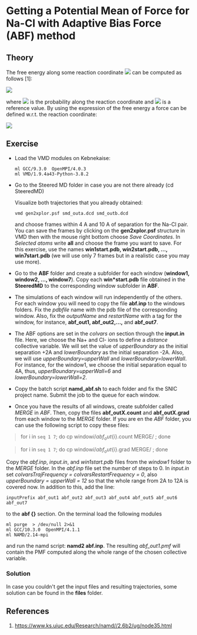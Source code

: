 # Getting a Potential Mean of Force for Na-Cl with Adaptive Bias Force (ABF) method

## Theory

The free energy along some reaction coordinate <img src="https://render.githubusercontent.com/render/math?math=\xi">
can be computed as follows [1]:

<img src="https://render.githubusercontent.com/render/math?math=A(\xi)=-\frac{1}{\beta}\ln P(\xi) + A_0">

where <img src="https://render.githubusercontent.com/render/math?math=P(\xi)"> is the probability along
the reaction coordinate and <img src="https://render.githubusercontent.com/render/math?math=A_0"> is a reference 
value. By using the expression of the free energy a force can be defined w.r.t. the reaction coordinate:

<img src="https://render.githubusercontent.com/render/math?math=\frac{dA(\xi)}{d\xi}=\langle \frac{\partial U(x)}{\partial \xi} -\frac{1}{\beta} \frac{\ln |J|}{\partial \xi} \rangle ">


## Exercise

* Load the VMD modules on Kebnekaise:

  ```
  ml GCC/9.3.0  OpenMPI/4.0.3
  ml VMD/1.9.4a43-Python-3.8.2
  ```

* Go to the Steered MD folder in case you are not there already (cd SteeredMD)

  Visualize both trajectories that you already obtained:

  ```
  vmd gen2xplor.psf smd_outa.dcd smd_outb.dcd 
  ```

  and choose frames within 4 A and 10 A of separation for the Na-Cl pair. You can save the frames
  by clicking on the **gen2xplor.psf** structure in VMD then with the mouse right bottom choose
  *Save Coordinates*. In *Selected atoms* write **all** and choose the frame you want to save.
  For this exercise, use the names **win1start.pdb, win2start.pdb, ..., win7start.pdb** (we will use
  only 7 frames but in a realistic case you may use more). 
 
* Go to the **ABF** folder and create a subfolder for each window (**window1, window2, ..., window7**).
  Copy each **win\*start.pdb** file obtained in the **SteeredMD** to the corresponding window subfolder
  in **ABF**. 

* The simulations of each window will run independently of the others. For each window you will
  need to copy the file **abf.inp** to the windows folders. Fix the *pdbfile* name with the
  pdb file of the corresponding window. Also, fix the *outputName* and *restartName* with a
  tag for the window, for instance, **abf_out1, abf_out2,...,** and **abf_out7**.

* The ABF options are set in the *colvars on* section through the **input.in** file. Here, we
  choose the Na+ and Cl- ions to define a *distance* collective variable. We will
  set the value of *upperBoundary* as the initial separation +2A and *lowerBoundary* as the
  initial separation -2A. Also, we will use *upperBoundary=upperWall* and *lowerBoundary=lowerWall*.
  For instance, for the window1, we choose the initial separation equal to 4A, thus, 
  *upperBoundary=upperWall=6* and *lowerBoundary=lowerWall=2*.

* Copy the batch script **namd_abf.sh** to each folder and fix the SNIC project name. Submit the
  job to the queue for each window.

* Once you have the results of all windows, create subfolder called *MERGE* in *ABF*. Then, copy the
  files **abf_outX.count** and **abf_outX.grad** from each window to the *MERGE* folder. If you are
  en the *ABF* folder, you can use the following script to copy these files:


> for i in `seq 1 7`; do cp window${i}/abf_out${i}.count MERGE/ ; done 

> for i in `seq 1 7`; do cp window${i}/abf_out${i}.grad MERGE/ ; done


  Copy the *abf.inp*, *input.in*, and *win1start.pdb* files from the *window1* folder to the *MERGE*
  folder. In the *abf.inp* file set the number of steps to 0. In *input.in* set *colvarsTrajFrequency =
  colvarsRestartFrequency = 0*, also *upperBoundary = upperWall = 12* so that the whole range from 2A
  to 12A is covered now. In addition to this, add the line:

  ```
  inputPrefix abf_out1 abf_out2 abf_out3 abf_out4 abf_out5 abf_out6 abf_out7
  ```

  to the **abf {}** section. On the terminal load the following modules

  ```
  ml purge  > /dev/null 2>&1
  ml GCC/10.3.0  OpenMPI/4.1.1
  ml NAMD/2.14-mpi
  ```

  and run the namd script:  **namd2 abf.inp**. The resulting *abf_out1.pmf* will contain the PMF
  computed along the whole range of the chosen collective variable. 

### Solution

In case you couldn't get the input files and resulting trajectories, some solution can be
found in the **files** folder.


## References

1. https://www.ks.uiuc.edu/Research/namd//2.6b2/ug/node35.html
